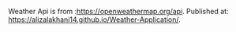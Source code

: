 Weather Api is from :https://openweathermap.org/api.
Published at: https://alizalakhani14.github.io/Weather-Application/.
